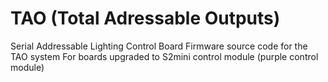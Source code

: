# TAO (Total Adressable Outputs)
Serial Addressable Lighting Control Board Firmware source code for the TAO system
For boards upgraded to S2mini control module (purple control module)
